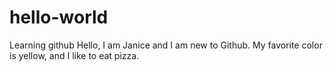 # hello-world
Learning github 
Hello, I am Janice and I am new to Github. My favorite color is yellow, and I like to eat pizza. 

